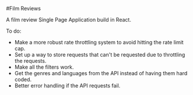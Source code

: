 #Film Reviews

A film review Single Page Application build in React.

To do: 

* Make a more robust rate throttling system to avoid hitting the rate limit cap. 
* Set up a way to store requests that can't be requested due to throttling the requests.
* Make all the filters work.
* Get the genres and languages from the API instead of having them hard coded.
* Better error handling if the API requests fail.